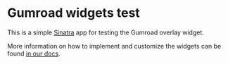 # Gumroad widgets test

This is a simple [Sinatra](http://www.sinatrarb.com/) app for testing the Gumroad overlay widget.

More information on how to implement and customize the widgets can be found [in our docs](https://gumroad.com/widgets).
